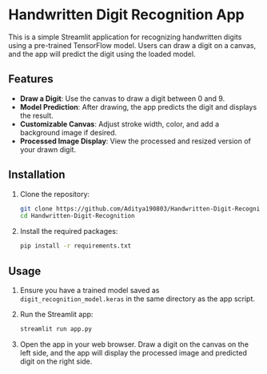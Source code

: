 # Handwritten Digit Recognition App

This is a simple Streamlit application for recognizing handwritten digits using a pre-trained TensorFlow model. Users can draw a digit on a canvas, and the app will predict the digit using the loaded model.

## Features

- **Draw a Digit**: Use the canvas to draw a digit between 0 and 9.
- **Model Prediction**: After drawing, the app predicts the digit and displays the result.
- **Customizable Canvas**: Adjust stroke width, color, and add a background image if desired.
- **Processed Image Display**: View the processed and resized version of your drawn digit.

## Installation

1. Clone the repository:

   ```bash
   git clone https://github.com/Aditya190803/Handwritten-Digit-Recognition.git
   cd Handwritten-Digit-Recognition
   ```

2. Install the required packages:

   ```bash
   pip install -r requirements.txt
   ```

## Usage

1. Ensure you have a trained model saved as `digit_recognition_model.keras` in the same directory as the app script.
2. Run the Streamlit app:

   ```bash
   streamlit run app.py
   ```

3. Open the app in your web browser. Draw a digit on the canvas on the left side, and the app will display the processed image and predicted digit on the right side.



